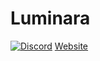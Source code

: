 # Luminara

[![Discord](https://discord.com/api/guilds/661736128373719141/widget.png)](https://luminaramc.org/discord)
[Website](https://luminaramc.org)